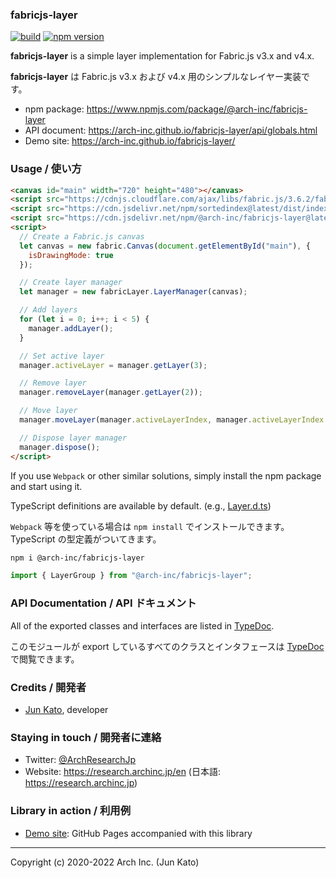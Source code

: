 ### fabricjs-layer

[![build](https://github.com/arch-inc/fabricjs-layer/workflows/npm-publish-gpr/badge.svg)](https://github.com/arch-inc/fabricjs-layer/actions?query=workflow%3Anpm-publish-gpr)
[![npm version](https://img.shields.io/npm/v/@arch-inc/fabricjs-layer)](https://www.npmjs.com/package/@arch-inc/fabricjs-layer)

**fabricjs-layer** is a simple layer implementation for Fabric.js v3.x and v4.x.

**fabricjs-layer** は Fabric.js v3.x および v4.x 用のシンプルなレイヤー実装です。

- npm package: https://www.npmjs.com/package/@arch-inc/fabricjs-layer
- API document: https://arch-inc.github.io/fabricjs-layer/api/globals.html
- Demo site: https://arch-inc.github.io/fabricjs-layer/

### Usage / 使い方

```html
<canvas id="main" width="720" height="480"></canvas>
<script src="https://cdnjs.cloudflare.com/ajax/libs/fabric.js/3.6.2/fabric.min.js"></script>
<script src="https://cdn.jsdelivr.net/npm/sortedindex@latest/dist/index.js"></script>
<script src="https://cdn.jsdelivr.net/npm/@arch-inc/fabricjs-layer@latest/dist/index.js"></script>
<script>
  // Create a Fabric.js canvas
  let canvas = new fabric.Canvas(document.getElementById("main"), {
    isDrawingMode: true
  });

  // Create layer manager
  let manager = new fabricLayer.LayerManager(canvas);

  // Add layers
  for (let i = 0; i++; i < 5) {
    manager.addLayer();
  }

  // Set active layer
  manager.activeLayer = manager.getLayer(3);

  // Remove layer
  manager.removeLayer(manager.getLayer(2));

  // Move layer
  manager.moveLayer(manager.activeLayerIndex, manager.activeLayerIndex + 1);

  // Dispose layer manager
  manager.dispose();
</script>
```

If you use `Webpack` or other similar solutions, simply install the npm package and start using it.

TypeScript definitions are available by default. (e.g., [Layer.d.ts](https://cdn.jsdelivr.net/npm/@arch-inc/fabricjs-layer@latest/dist/Layer.d.ts))

`Webpack` 等を使っている場合は `npm install` でインストールできます。TypeScript の型定義がついてきます。

```sh
npm i @arch-inc/fabricjs-layer
```

```javascript
import { LayerGroup } from "@arch-inc/fabricjs-layer";
```

### API Documentation / API ドキュメント

All of the exported classes and interfaces are listed in [TypeDoc](https://arch-inc.github.io/fabricjs-layer/api/globals.html).

このモジュールが export しているすべてのクラスとインタフェースは [TypeDoc](https://arch-inc.github.io/fabricjs-layer/api/globals.html) で閲覧できます。

### Credits / 開発者

- [Jun Kato](https://junkato.jp), developer

### Staying in touch / 開発者に連絡

- Twitter: [@ArchResearchJp](https://twitter.com/ArchResearchJp)
- Website: https://research.archinc.jp/en (日本語: https://research.archinc.jp)

### Library in action / 利用例

- [Demo site](https://arch-inc.github.io/fabricjs-layer/): GitHub Pages accompanied with this library

---

Copyright (c) 2020-2022 Arch Inc. (Jun Kato)
